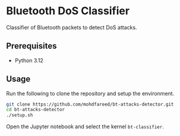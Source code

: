 # Bluetooth DoS Classifier

Classifier of Bluetooth packets to detect DoS attacks.

## Prerequisites

- Python 3.12

## Usage

Run the following to clone the repository and setup the environment.

```sh
git clone https://github.com/mohdfareed/bt-attacks-detector.git
cd bt-attacks-detector
./setup.sh
```

Open the Jupyter notebook and select the kernel `bt-classifier`.
